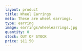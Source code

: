```yaml
---
layout: product
title: Wheel Earrings
meta: These are wheel earrings. 
type: earring
image: earrings/wheelearrings.jpg 
quantity: 0
stock: OUT OF STOCK
price: $11.50
---
```


